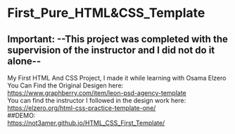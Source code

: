 # First_Pure_HTML&CSS_Template
## Important:  --This project was completed with the supervision of the instructor and I did not do it alone--  
My First HTML And CSS Project, I made it while learning with Osama Elzero  
You Can Find the Original Desigen here: https://www.graphberry.com/item/leon-psd-agency-template  
You can find the instructor I followed in the design work here: https://elzero.org/html-css-practice-template-one/    
##DEMO:   
https://not3amer.github.io/HTML_CSS_First_Template/
